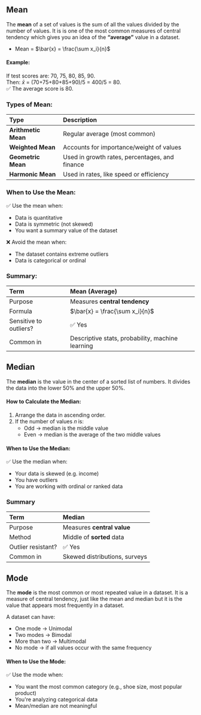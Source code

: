 ## Mean
The **mean** of a set of values is the sum of all the values divided by the number of values. It is is one of the most common measures of central tendency which gives you an idea of the **“average”** value in a dataset.  
  - Mean = $\bar{x} = \frac{\sum x_i}{n}$

#### Example:
If test scores are: 70, 75, 80, 85, 90.  
Then: $\bar{x}$ = (70+75+80+85+90)/5 = 400/5 = 80.  
✅ The average score is 80.

### Types of Mean:
| Type                | Description                                    |
| :------------------ | :--------------------------------------------- |
| **Arithmetic Mean** | Regular average (most common)                  |
| **Weighted Mean**   | Accounts for importance/weight of values       |
| **Geometric Mean**  | Used in growth rates, percentages, and finance |
| **Harmonic Mean**   | Used in rates, like speed or efficiency        |

### When to Use the Mean:
✅ Use the mean when:
- Data is quantitative
- Data is symmetric (not skewed)
- You want a summary value of the dataset

❌ Avoid the mean when:
- The dataset contains extreme outliers
- Data is categorical or ordinal

### Summary:
| Term                   | Mean (Average)                                   |
| :--------------------- | :----------------------------------------------- |
| Purpose                | Measures **central tendency**                    |
| Formula                | $\bar{x} = \frac{\sum x_i}{n}$                   |
| Sensitive to outliers? | ✅ Yes                                            |
| Common in              | Descriptive stats, probability, machine learning |

## Median
The **median** is the value in the center of a sorted list of numbers. It divides the data into the lower 50% and the upper 50%.

#### How to Calculate the Median:
1. Arrange the data in ascending order.
2. If the number of values 𝑛 is:
    - Odd → median is the middle value
    - Even → median is the average of the two middle values

#### When to Use the Median:
✅ Use the median when:
- Your data is skewed (e.g. income)
- You have outliers
- You are working with ordinal or ranked data

### Summary
| Term               | Median                        |
| :----------------- | :---------------------------- |
| Purpose            | Measures **central value**    |
| Method             | Middle of **sorted** data     |
| Outlier resistant? | ✅ Yes                        |
| Common in          | Skewed distributions, surveys |

## Mode
The **mode** is the most common or most repeated value in a dataset. It is a measure of central tendency, just like the mean and median but it is the value that appears most frequently in a dataset.  

A dataset can have:
- One mode → Unimodal
- Two modes → Bimodal
- More than two → Multimodal
- No mode → if all values occur with the same frequency

#### When to Use the Mode:
✅ Use the mode when:
- You want the most common category (e.g., shoe size, most popular product)
- You're analyzing categorical data
- Mean/median are not meaningful

